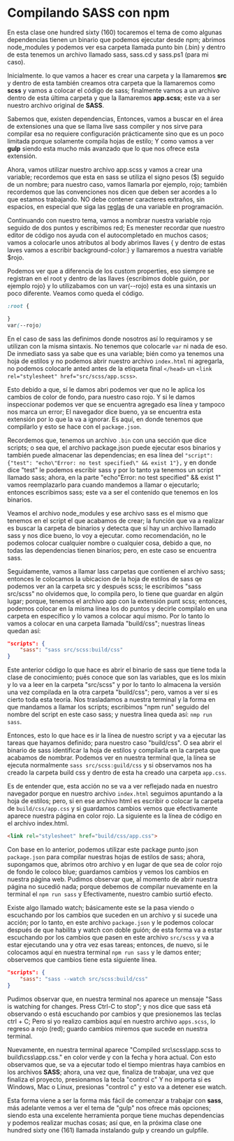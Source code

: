 
# Compilando **SASS** con **npm**

En esta clase one hundred sixty (160) tocaremos el tema de como algunas dependencias tienen un binario que podemos ejecutar desde npm; abrimos node_modules y podemos ver esa carpeta llamada punto bin (.bin) y dentro de esta tenemos un archivo llamado sass, sass.cd y sass.ps1 (para mi caso).

Inicialmente. lo que vamos a hacer es crear una carpeta y la llamaremos **src** y dentro de esta también creamos otra carpeta que la llamaremos como **scss** y vamos a colocar el código de sass; finalmente vamos a un archivo dentro de esta última carpeta y que la llamaremos **app.scss**; este va a ser nuestro archivo original de **SASS**.

Sabemos que, existen dependencias, Entonces, vamos a buscar en el área de extensiones una que se llama live sass compiler y nos sirve para compilar esa no requiere configuración prácticamente sino que es un poco limitada porque solamente compila hojas de estilo; Y como vamos a ver **gulp** siendo esta mucho más avanzado que lo que nos ofrece esta extensión.

Ahora, vamos utilizar nuestro archivo app.scss y vamos a crear una variable; recordemos que esta en sass se utiliza el signo pesos ($) seguido de un nombre; para nuestro caso, vamos llamarla por ejemplo, rojo; también recordemos que las convenciones nos dicen que deben ser acordes a lo que estamos trabajando. NO debe contener caracteres extraños, sin espacios, en especial que siga las [reglas](https://www.ibm.com/docs/es/spss-statistics/saas?topic=view-variable-names) de una variable en programación.

Continuando con nuestro tema, vamos a nombrar nuestra variable rojo seguido de dos puntos y escribimos red; Es menester recordar que nuestro editor de código nos ayuda con el autocompletado en muchos casos; vamos a colocarle unos atributos al body abrimos llaves { y dentro de estas laves vamos a escribir background-color:} y llamaremos a nuestra variable $rojo.

Podemos ver que a diferencia de los custom properties, eso siempre se registran en el root y dentro de las llaves {escribimos doble guión, por ejemplo rojo} y lo utilizabamos con un var(--rojo) esta es una sintaxis un poco diferente. Veamos como queda el código.

```css
:root {

}
var(--rojo)
```

En el caso de sass las definimos donde nosotros así lo requiramos y se utilizan con la misma sintaxis. No tenemos que colocarle `var` ni nada de eso. De inmediato sass ya sabe que es una variable; bién como ya tenemos una hoja de estilos y no podemos abrir nuestro archivo `index.html` ni agregarla, no podemos colocarle anted antes de la etiqueta final `</head>` un `<link rel="stylesheet" href="src/scss/app.scss>`.

Esto debido a que, sí le damos abri podemos ver que no le aplica los cambios de color de fondo, para nuestro caso rojo. Y si le damos inspeccionar podemos ver que se encuentra agregado esa línea y tampoco nos marca un error; El navegador dice bueno, ya se encuentra esta extensión por lo que la va a ignorar. Es aquí, en donde tenemos que compilarlo y esto se hace con el `package.json`.

Recordemos que, tenemos un archivo `.bin` con una sección que dice scripts; o sea que, el archivo package.json puede ejecutar esos binarios y también puede almacenar las dependencias; en esa línea del `"script": {"test": "echo\"Error: no test specified\" && exist 1"},` y en donde dice "test" le podemos escribir sass y por lo tanto ya tenemos un script llamado sass; ahora, en la parte "echo\"Error: no test specified\" && exist 1" vamos reemplazarlo para cuando mandemos a llamar o ejecutarlo; entonces escribimos sass; este va a ser el contenido que tenemos en los binarios.

Veamos el archivo node_modules y ese archivo sass es el mismo que tenemos en el script el que acabamos de crear; la función que va a realizar es buscar la carpeta de binarios y detecta que sí hay un archivo llamado sass y nos dice bueno, lo voy a ejecutar. como recomendación, no le podemos colocar cualquier nombre o cualquier cosa, debido a que, no todas las dependencias tienen binarios; pero, en este caso se encuentra sass.

Seguidamente, vamos a llamar lass carpetas que contienen el archivo sass; entonces le colocamos la ubicacion de la hoja de estilos de sass qe podemos ver an la carpeta src y después scss; le escribimos "sass src/scss" no olvidemos que, lo compila pero, lo tiene que guardar en algún lugar; porque, tenemos el archivo app con la extensión punt scss; entonces, podemos colocar en la misma línea los do puntos y decirle compilalo en una carpeta en específico y lo vamos a colocar aquí mismo. Por lo tanto lo vamos a colocar en una carpeta llamada "build/css"; nuestras líneas quedan así:

```json
"scripts": {
    "sass": "sass src/scss:build/css"
}
```

Este anterior código lo que hace es abrir el binario de sass que tiene toda la clase de conocimiento; pués conoce que son las variables, que es los mixin y lo va a leer en la carpeta "src/scss" y por lo tanto lo almacena la versión una vez compilada en la otra carpeta "build/css"; pero, vamos a ver si es cierto toda esta teoría. Nos trasladamos a nuestra terminal y la forma en que mandamos a llamar los scripts; escribimos "npm run" seguido del nombre del script en este caso sass; y nuestra linea queda así: `nmp run sass`.

Entonces, esto lo que hace es ir la línea de nuestro script y va a ejecutar las tareas que hayamos definido; para nuestro caso "build/css". O sea abrir el binario de sass identificar la hoja de estilos y compilarla en la carpeta que acabamos de nombrar. Podemos ver en nuestra terminal que, la línea se ejecuta normalmente `sass src/scss:guild/css` y si observamos nos ha creado la carpeta build css y dentro de esta ha creado una carpeta `app.css`.

Es de entender que, esta acción no se va a ver reflejado nada en nuestro navegador porque en nuestro archivo `index.html` seguimos apuntando a la hoja de estilos; pero, si en ese archivo html es escribir o colocar la carpeta de `build/css/app.css` y si guardamos cambios vemos que efectivamente aparece nuestra página en color rojo. La siguiente es la línea de código en el archivo index.html.

```html
<link rel="stylesheet" href="build/css/app.css">
```

Con base en lo anterior, podemos utilizar este package punto json `package.json` para compilar nuestras hojas de estilos de sass; ahora, supongamos que, abrimos otro archivo y en lugar de que sea de color rojo de fondo le coloco blue; guardamos cambios y vemos los cambios en nuestra página web. Pudimos observar que, al momento de abrir nuestra página no sucedió nada; porque debemos de compilar nuevamente en la terminal el `npm run sass` y Efectivamente, nuestro cambio surtió efecto.

Existe algo llamado watch; básicamente este se la pasa viendo o escuchando por los cambios que suceden en un archivo y si sucede una acción; por lo tanto, en este archivo `package.json` y le podemos colocar después de que habilita y watch con doble guión; de esta forma va a estar escuchando por los cambios que pasen en este archivo `src/scss` y va a estar ejecutando una y otra vez esas tareas; entonces, de nuevo, si le colocamos aquí en nuestra terminal `npm run sass` y le damos enter; observemos que cambios tiene esta siguiente línea.

```json
"scripts": {
    "sass": "sass --watch src/scss:build/css"
}
```

Pudimos observar que, en nuestra terminal nos aparece un mensaje "Sass is watching for changes. Press Ctrl-C to stop"; y nos dice que sass etá observando o está escuchando por cambios y que presionemos las teclas ctrl + C; Pero si yo realizo cambios aquí en nuestro archivo `apps.scss`, lo regreso a rojo (red); guardo cambios miremos que sucede en nuestra terminal.

Nuevamente, en nuestra terminal aparece "Compiled src\scss\app.scss to build\css\app.css." en color verde y con la fecha y hora actual. Con esto observamos que, se va a ejecutar todo el tiempo mientras haya cambios en los archivos **SASS**; ahora, una vez que, finaliza de trabajar, una vez que finaliza el proyecto, presionamos la tecla "control c" Y no importa si es Windows, Mac o Linux, presionas "control c" y esto va a detener ese watch.

Esta forma viene a ser la forma más fácil de comenzar a trabajar con **sass**, más adelante vemos a ver el tema de "gulp" nos ofrece más opciones; siendo esta una excelente herramienta porque tiene muchas dependencias y podemos realizar muchas cosas; así que, en la próxima clase one hundred sixty one (161) llamada instalando gulp y creando un gulpfile.
